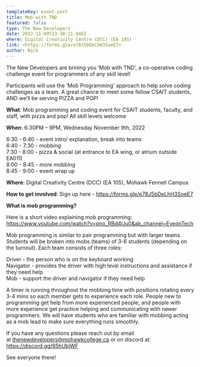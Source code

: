 ```yaml
---
templateKey: event-post
title: Mob with TND
featured: false
type: The New Developers
date: 2022-11-09T23:30:11.046Z
where: Digital Creativity Centre (DCC) (EA 105)
link: <https://forms.gle/e78J5bDeLhH3SoeE7>
author: Nick
---
```

The New Developers are brining you ‘Mob with TND’, a co-operative coding challenge event for programmers of any skill level!

Participants will use the ‘Mob Programming’ approach to help solve coding challenges as a team. A great chance to meet some fellow CSAIT students, AND we’ll be serving PIZZA and POP!

**What**: Mob programming and coding event for CSAIT students, faculty, and staff, with pizza and pop! All skill levels welcome

**When**: 6:30PM – 9PM, Wednesday November 9th, 2022

6:30 - 6:40 - event intro/ explanation, break into teams\
6:40 - 7:30 - mobbing\
7:30 - 8:00 - pizza & social (at entrance to EA wing, or atrium outside EA011)\
8:00 - 8:45 - more mobbing\
8:45 - 9:00 - event wrap up

**Where**: Digital Creativity Centre (DCC) (EA 105), Mohawk Fennell Campus



**How to get involved**: Sign up here - https://forms.gle/e78J5bDeLhH3SoeE7



**What is mob programming?**

Here is a short video explaining mob programming: https://www.youtube.com/watch?v=pno_RBd4Uu0&ab_channel=EyeonTech

Mob programming is similar to pair programming but with larger teams. Students will be broken into mobs (teams) of 3-6 students (depending on the turnout). Each team consists of three roles:

Driver - the person who is on the keyboard working\
Navigator - provides the driver with high level instructions and assistance if they need help\
Mob - support the driver and navigator if they need help

A timer is running throughout the mobbing time with positions rotating every 3-4 mins so each member gets to experience each role. People new to programming get help from more experienced people, and people with more experience get practice helping and communicating with newer programmers. We will have students who are familiar with mobbing acting as a mob lead to make sure everything runs smoothly.

I﻿f you have any questions please reach out by email at [thenewdevelopers@mohawkcollege.ca](https://thenewdevelopers.com/semester-kick-off/thenewdevelopers@mohawkcollege.ca) or on discord at: <https://discord.gg/65hUbjWF>

S﻿ee everyone there!
